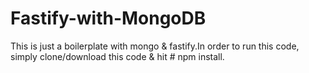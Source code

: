 # Fastify-with-MongoDB
This is just a boilerplate with mongo &amp; fastify.In order to run this code, simply clone/download this code & hit # npm install.


